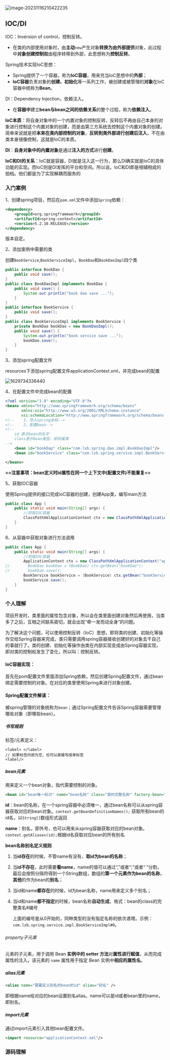 ![image-20231116210422235](typora文档图片/image-20231116210422235.png)

## IOC/DI

IOC：Inversion of control，控制反转。

- 在类的内部使用对象时，由**主动**`new`产生对象**转换为由外部提供**对象，此过程中**对象创建控制权**由程序转移到外部，此思想称为**控制反转**。

Spring技术实现IoC思想：

- Spring提供了一个容器，称为**IoC容器**，用来充当IoC思想中的**外部**；
- **IoC容器**负责对象的**创建、初始化**等一系列工作，被创建或被管理的**对象**在IoC容器中统称为**Bean**。

DI：Dependency Injection，依赖注入。

- 在**容器中**建立**bean与bean之间的依赖关系**的整个过程，称为**依赖注入**。

**IoC本质**：将自身对象中的一个内置对象的控制反转，反转后不再由自己本身的对象进行控制这个内置对象的创建，而是由第三方系统去控制这个内置对象的创建。简单来说就是把**本来在类内部控制的对象**，**反转到类外部进行创建后注入**，不在由类本身镜像控制，这就是IoC的本质。

**DI**：**自身对象中的内置对象**是通过**注入的方式**进行**创建**。

**IoC和DI的关系**：IoC就是容器，DI就是注入这一行为，那么DI确实就是IoC的具体功能的实现。而IoC则是DI发挥的平台和空间。所以说。IoC和DI即是相辅相成的拍档。他们都是为了实现解耦而服务的

### **入门案例**

1、创建spring项目，然后在`pom.xml`文件中添加`Spring`依赖：

```xml
<dependency>
	<groupId>org.springframework</groupId>
	<artifactId>spring-context</artifactId>
	<version>5.2.10.RELEASE</version> 
</dependency>
```

版本自定。

2、添加案例中需要的类

创建`BookService`,`BookServiceImpl`，`BookDao`和`BookDaoImpl`四个类

```java
public interface BookDao {
    public void save();
}
public class BookDaoImpl implements BookDao {
    public void save() {
        System.out.println("book dao save ...");
    }
}
public interface BookService {
    public void save();
}
public class BookServiceImpl implements BookService {
    private BookDao bookDao = new BookDaoImpl();
    public void save() {
        System.out.println("book service save ...");
        bookDao.save();
    }
}
```

3、添加spring配置文件

resources下添加spring配置文件applicationContext.xml，并完成bean的配置

![1629734336440](typora文档图片/1629734336440.png)

4、在配置文件中完成bean的配置

```xml
<?xml version="1.0" encoding="UTF-8"?>
<beans xmlns="http://www.springframework.org/schema/beans"
       xmlns:xsi="http://www.w3.org/2001/XMLSchema-instance"
       xsi:schemaLocation="http://www.springframework.org/schema/beans http://www.springframework.org/schema/beans/spring-beans.xsd">
<!--    1、导入spring坐标-->
<!--    2、配置bean-->
<!--
    id 表示bean的名字
    class表示bean类型，即所属类
-->
    <bean id="bookDap" class="com.lxb.spring.dao.impl.BookDaoImpl"/>
    <bean id="bookService" class="com.lxb.spring.service.impl.BookServiceImpl"/>

</beans>
```

**==注意事项：bean定义时id属性在同一个上下文中(配置文件)不能重复==**

5、获取IOC容器

使用Spring提供的接口完成IoC容器的创建，创建App类，编写main方法

```java
public class App {
    public static void main(String[] args) {
        //获取IOC容器
		ClassPathXmlApplicationContext ctx = new ClassPathXmlApplicationContext("applicationContext.xml"); 
    }
}
```

6、从容器中获取对象进行方法调用

```java
public class App {
    public static void main(String[] args) {
        //获取IOC容器
		ApplicationContext ctx = new ClassPathXmlApplicationContext("applicationContext.xml"); 
//        BookDao bookDao = (BookDao) ctx.getBean("bookDao");
//        bookDao.save();
        BookService bookService = (BookService) ctx.getBean("bookService");
        bookService.save();
    }
}
```

### 个人理解

项目开发时，类里面的属性包含对象，所以会在类里面创建对象然后再使用，当类多了之后，互相之间联系密切，就会出现“牵一发而动全身”的问题。

为了解决这个问题，可以使用控制反转（IoC）思想，即将类的创建、初始化等操作交给Spring容器来完成，类只需要调用spring容器接收创建好的对象去干自己的事就行了。类的创建、初始化等操作由类在内部实现变成由Spring容器实现，即对类的控制权发生了变化，所以叫：控制反转。

#### **IoC容器实现**：

首先在pom配置文件里面添加Spring依赖，然后创建Spring配置文件，通过bean绑定需要控制的对象。在对应的类里使用Spring来进行对象创建。

#### **Spring配置文件解读**：

被spring管理的对象统称为`bean`；通过Spring配置文件告诉Spring容器需要管理哪些对象（即哪些bean）。

##### 书写规则

标签/元素定义：

```
<label> </label>
// 如果标签内部为空，也可以直接写成单标签
<label/>
```

##### bean元素

用来定义一个bean对象，指代需要控制的对象。

```xml
<bean id="bean唯一标识" name="bean名称" class="类的完整名称" factory-bean="工厂bean名称" factory-method="工厂方法"/>
```

**id**：bean的名称，在一个spring容器中必须唯一，通过bean名称可以从spring容器获取对应的bean对象。`context.getBeanDefinitionNames();` 获取所有bean的id名，以`String[]`数组形式返回

**name**：别名，即外号，也可以用来从spring容器获取对应的bean对象。`context.getAliases(id);`根据id名获取对应bean的所有别名

**bean名称别名定义规则**

1. 当**id存在**的时候，不管name有没有，**取id为bean的名称**；

2. 当**id不存在**，此时需要**看name**，name的值可以通过“,”或者“;”或者“ ”分割，最后会按照分隔符得到一个String数组，数组的**第一个元素作为bean的名称**，**其他**的作为bean的**别名**；

3. 当id和name**都存在**的时候，id为bean名称，name用来定义多个别名；

4. 当id和name**都不指定**的时候，bean名称**自动生成**，格式：bean的class的完整类名#编号

    上面的编号是从0开始的，同种类型的没有指定名称的依次递增。示例：`com.lxb.spring.service.impl.BookServiceImpl#0`。

###### property子元素

元素的子元素，用于调用 Bean **实例中的 setter 方法**对**属性进行赋值**，从而完成属性的注入。该元素的 `name` 属性用于指定 Bean 实例中**相应的属性名**。

##### alias元素

```xml
<alias name="需要定义别名的bean的id" alias="别名" />
```

即根据name给对应的bean设置别名alias。name可以是id或者bean里的name，即别名。

##### import元素

通过import元素引入其他bean配置文件。

```xml
<import resource="applicationContext.xml"/>
```



### 源码理解

